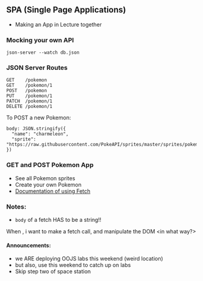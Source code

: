 ## SPA (Single Page Applications)
- Making an App in Lecture together

### Mocking your own API
```
json-server --watch db.json
```

### JSON Server Routes
```
GET    /pokemon
GET    /pokemon/1
POST   /pokemon
PUT    /pokemon/1
PATCH  /pokemon/1
DELETE /pokemon/1
```
To POST a new Pokemon:
```
body: JSON.stringify({
  "name": "charmeleon",
  "sprite": "https://raw.githubusercontent.com/PokeAPI/sprites/master/sprites/pokemon/5.png"
})
```

### GET and POST Pokemon App
- See all Pokemon sprites
- Create your own Pokemon
- [Documentation of using Fetch](https://developer.mozilla.org/en-US/docs/Web/API/Fetch_API/Using_Fetch)

### Notes:
- `body` of a fetch HAS to be a string!!

When <some event happens>, i want to make a <what kind of> fetch call, and manipulate the DOM <in what way?>



#### Announcements:
- we ARE deploying OOJS labs this weekend (weird location)
- but also, use this weekend to catch up on labs
- Skip step two of space station
